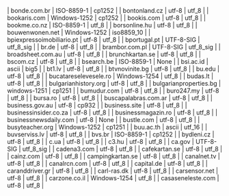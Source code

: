 | bonde.com.br | ISO-8859-1 | cp1252 |
| bontonland.cz | utf-8 | utf_8 |
| bookaris.com | Windows-1252 | cp1252 |
| bookis.com | utf-8 | utf_8 |
| bookme.co.nz | ISO-8859-1 | utf_8 |
| borsonline.hu | utf-8 | utf_8 |
| bouwenwonen.net | Windows-1252 | iso8859_10 |
| bpiexpressoimobiliario.pt | utf-8 | utf_8 |
| bportugal.pt | UTF-8-SIG | utf_8_sig |
| br.de | utf-8 | utf_8 |
| brambor.com.pl | UTF-8-SIG | utf_8_sig |
| broadsheet.com.au | utf-8 | utf_8 |
| brunchkartan.se | utf-8 | utf_8 |
| bscom.cz | utf-8 | utf_8 |
| bsearch.be | ISO-8859-1 | None |
| bsi.ac.id | ascii | big5 |
| bt1.lv | utf-8 | utf_8 |
| btvnovinite.bg | utf-8 | utf_8 |
| bu.edu | utf-8 | utf_8 |
| bucatareselevesele.ro | Windows-1254 | utf_8 |
| budas.lt | utf-8 | utf_8 |
| bulgarianhistory.org | utf-8 | utf_8 |
| bulgarianproperties.bg | windows-1251 | cp1251 |
| bumudur.com | utf-8 | utf_8 |
| buro247.my | utf-8 | utf_8 |
| bursa.ro | utf-8 | utf_8 |
| buscapalabras.com.ar | utf-8 | utf_8 |
| business.gov.au | utf-8 | cp932 |
| business.site | utf-8 | utf_8 |
| businessinsider.co.za | utf-8 | utf_8 |
| businessmagazin.ro | utf-8 | utf_8 |
| businessnewsdaily.com | utf-8 | None |
| bustle.com | utf-8 | utf_8 |
| busyteacher.org | Windows-1252 | cp1251 |
| buu.ac.th | ascii | utf_16 |
| buvserviss.lv | utf-8 | utf_8 |
| bvs.br | ISO-8859-1 | cp1252 |
| bydleni.cz | utf-8 | utf_8 |
| c.ua | utf-8 | utf_8 |
| c3.hu | utf-8 | utf_8 |
| ca.gov | UTF-8-SIG | utf_8_sig |
| cadena3.com | utf-8 | utf_8 |
| cafekartan.se | utf-8 | utf_8 |
| cainz.com | utf-8 | utf_8 |
| campingkartan.se | utf-8 | utf_8 |
| canalnet.tv | utf-8 | utf_8 |
| canalrcn.com | utf-8 | utf_8 |
| capital.de | utf-8 | utf_8 |
| caranddriver.gr | utf-8 | utf_8 |
| carl-ras.dk | utf-8 | utf_8 |
| carsensor.net | utf-8 | utf_8 |
| carzone.co.il | Windows-1254 | utf_8 |
| casaseneleste.com | utf-8 | utf_8 |
